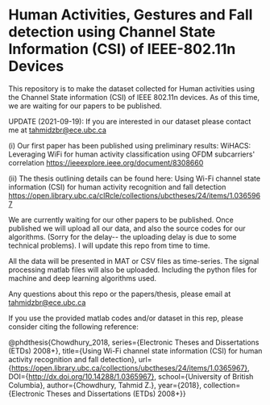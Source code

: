 # Human Activities, Gestures and Fall detection using Channel State Information (CSI) of IEEE-802.11n Devices
This repository is to make the dataset collected for Human activities using the Channel State information (CSI) of IEEE 802.11n devices. 
As of this time, we are waiting for our papers to be published. 

UPDATE (2021-09-19):
If you are interested in our dataset please contact me at tahmidzbr@ece.ubc.ca

(i) Our first paper has been published using preliminary results:
WiHACS: Leveraging WiFi for human activity classification using OFDM subcarriers' correlation
https://ieeexplore.ieee.org/document/8308660

(ii) The thesis outlining details can be found here:
Using Wi-Fi channel state information (CSI) for human activity recognition and fall detection
https://open.library.ubc.ca/cIRcle/collections/ubctheses/24/items/1.0365967

We are currently waiting for our other papers to be published. Once published we will upload all our data, and also the source codes for our algorithms. (Sorry for the delay-- the uploading delay is due to some technical problems). I will update this repo from time to time.

All the data will be presented in MAT or CSV files as time-series. The signal processing matlab files will also be uploaded. Including the python files for machine and deep learning algorithms used.

Any questions about this repo or the papers/thesis, please email at tahmidzbr@ece.ubc.ca

If you use the provided matlab codes and/or dataset in this rep, please consider citing the following reference:
 
 @phdthesis{Chowdhury_2018, series={Electronic Theses and Dissertations (ETDs) 2008+}, title={Using Wi-Fi channel state information (CSI) for human activity recognition and fall detection}, url={https://open.library.ubc.ca/collections/ubctheses/24/items/1.0365967}, DOI={http://dx.doi.org/10.14288/1.0365967}, school={University of British Columbia}, author={Chowdhury, Tahmid Z.}, year={2018}, collection={Electronic Theses and Dissertations (ETDs) 2008+}}
